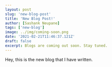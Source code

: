 ```yaml
---
layout: post
slug: 'new-blog-post'
title: 'New Blog Post!'
author: [Sashank Neupane]
tags: ['new-blog']
image: ../img/coming-soon.png
date: '2021-02-21T11:46:37.121Z'
draft: false
excerpt: Blogs are coming out soon. Stay tuned.
---
```


Hey, this is the new blog that I have written.
